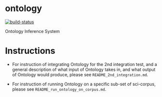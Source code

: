 # ontology
[![build-status](https://travis-ci.com/opprop/ontology.svg?branch=master)](https://travis-ci.com/opprop/ontology)


Ontology Inference System

# Instructions

- For instruction of integrating Ontology for the 2nd integration test, and a general description of what input of Ontology takes in, and what output of Ontology would produce, please see `README_2nd_integration.md`.

- For instruction of running Ontology on a specific sub-set of sci-corpus, please see `README_run_ontology_on_corpus.md`.
